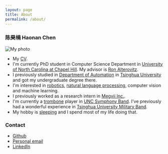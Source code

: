 ```yaml
---
layout: page
title: About
permalink: /about/
---
```


### 陈昊楠 Haonan Chen

<img src="../assets/images/author_3.jpeg" alt="My photo" max-width="20%" height="auto">

* My [CV](../assets/files/cv_haonanchen.pdf).
* I'm currently PhD student in Computer Science Department in [University of North Carolina at Chapel Hill](http://www.unc.edu/). My advisor is [Ron Alterovitz](https://www.cs.unc.edu/~ron/).
* I previously studied in [Department of Automation](http://www.tsinghua.edu.cn/publish/auen/) in [Tsinghua University](http://www.tsinghua.edu.cn/publish/newthuen/) and got my undergraduate degree there.
* I'm interested in [robotics](https://en.wikipedia.org/wiki/Robotics), [natural language processing](https://en.wikipedia.org/wiki/Natural_language_processing), computer vision and machine learning.
* I previously worked as a research intern in [Megvii Inc.](https://megvii.com/).
* I'm currently a [trombone](https://en.wikipedia.org/wiki/Trombone) player in [UNC Symphony Band](http://music.unc.edu/tag/symphony-band/). I've previously had a wonderful experience in [Tsinghua University Military Band](https://www.youtube.com/watch?v=NY8gHORo-3s&list=RDNY8gHORo-3s&t=18).
* My hobby is [sleeping](https://en.wikipedia.org/wiki/Sleep) and I spend most of my life doing that.

### Contact
* [Github](http://github.com/chaonan99)
* [Personal email](mailto:chenhaonan1995@gmail.com)
* [LinkedIn](https://www.linkedin.com/in/chaonan99/?locale=en_US)
<!-- * Email: ![img](http://latex.codecogs.com/svg.latex?chenhaonan1995) at-mark ![img](http://latex.codecogs.com/svg.latex?gmail) dot-mark ![img](http://latex.codecogs.com/svg.latex?com) -->
